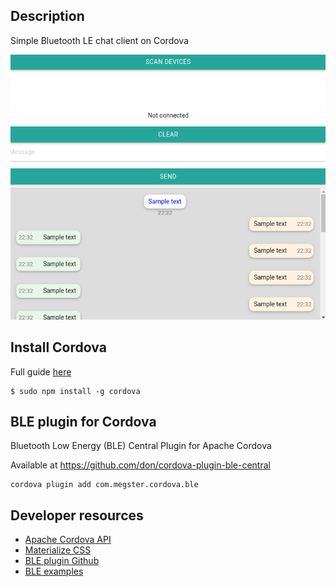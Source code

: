 ## Description

Simple Bluetooth LE chat client on Cordova

![img](screen1.png)

## Install Cordova

Full guide [here](https://cordova.apache.org/docs/en/5.1.1/guide_cli_index.md.html#The%20Command-Line%20Interface)

    $ sudo npm install -g cordova

## BLE plugin for Cordova

Bluetooth Low Energy (BLE) Central Plugin for Apache Cordova

Available at https://github.com/don/cordova-plugin-ble-central

    cordova plugin add com.megster.cordova.ble

## Developer resources

* [Apache Cordova API](https://cordova.apache.org/docs/en/5.1.1/cordova_plugins_pluginapis.md.html#Plugin%20APIs)
* [Materialize CSS](http://materializecss.com/)
* [BLE plugin Github](https://github.com/don/cordova-plugin-ble-central)
* [BLE examples](https://github.com/don/cordova-plugin-ble-central/tree/master/examples)
